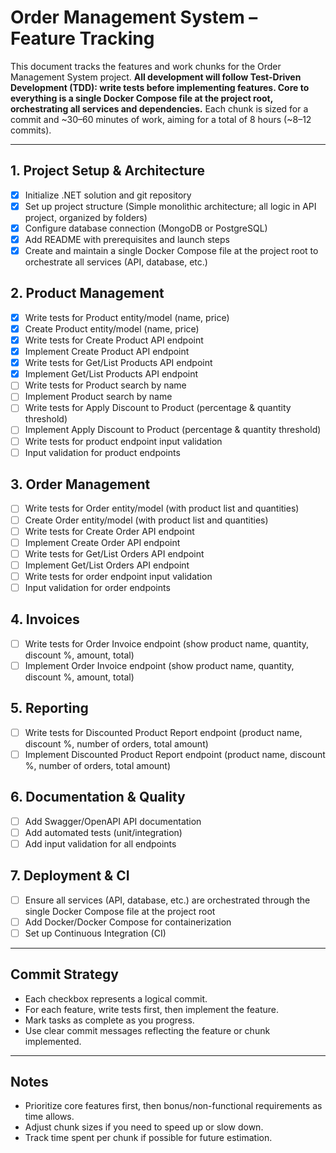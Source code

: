 # Order Management System – Feature Tracking

This document tracks the features and work chunks for the Order Management System project. **All development will follow Test-Driven Development (TDD): write tests before implementing features. Core to everything is a single Docker Compose file at the project root, orchestrating all services and dependencies.** Each chunk is sized for a commit and ~30–60 minutes of work, aiming for a total of 8 hours (~8–12 commits).

---

## 1. Project Setup & Architecture
- [x] Initialize .NET solution and git repository
- [x] Set up project structure (Simple monolithic architecture; all logic in API project, organized by folders)
- [x] Configure database connection (MongoDB or PostgreSQL)
- [x] Add README with prerequisites and launch steps
- [x] Create and maintain a single Docker Compose file at the project root to orchestrate all services (API, database, etc.)

## 2. Product Management
- [x] Write tests for Product entity/model (name, price)
- [x] Create Product entity/model (name, price)
- [x] Write tests for Create Product API endpoint
- [x] Implement Create Product API endpoint
- [x] Write tests for Get/List Products API endpoint
- [x] Implement Get/List Products API endpoint
- [ ] Write tests for Product search by name
- [ ] Implement Product search by name
- [ ] Write tests for Apply Discount to Product (percentage & quantity threshold)
- [ ] Implement Apply Discount to Product (percentage & quantity threshold)
- [ ] Write tests for product endpoint input validation
- [ ] Input validation for product endpoints

## 3. Order Management
- [ ] Write tests for Order entity/model (with product list and quantities)
- [ ] Create Order entity/model (with product list and quantities)
- [ ] Write tests for Create Order API endpoint
- [ ] Implement Create Order API endpoint
- [ ] Write tests for Get/List Orders API endpoint
- [ ] Implement Get/List Orders API endpoint
- [ ] Write tests for order endpoint input validation
- [ ] Input validation for order endpoints

## 4. Invoices
- [ ] Write tests for Order Invoice endpoint (show product name, quantity, discount %, amount, total)
- [ ] Implement Order Invoice endpoint (show product name, quantity, discount %, amount, total)

## 5. Reporting
- [ ] Write tests for Discounted Product Report endpoint (product name, discount %, number of orders, total amount)
- [ ] Implement Discounted Product Report endpoint (product name, discount %, number of orders, total amount)

## 6. Documentation & Quality
- [ ] Add Swagger/OpenAPI API documentation
- [ ] Add automated tests (unit/integration)
- [ ] Add input validation for all endpoints

## 7. Deployment & CI
- [ ] Ensure all services (API, database, etc.) are orchestrated through the single Docker Compose file at the project root
- [ ] Add Docker/Docker Compose for containerization
- [ ] Set up Continuous Integration (CI)

---

## Commit Strategy
- Each checkbox represents a logical commit.
- For each feature, write tests first, then implement the feature.
- Mark tasks as complete as you progress.
- Use clear commit messages reflecting the feature or chunk implemented.

---

## Notes
- Prioritize core features first, then bonus/non-functional requirements as time allows.
- Adjust chunk sizes if you need to speed up or slow down.
- Track time spent per chunk if possible for future estimation.
